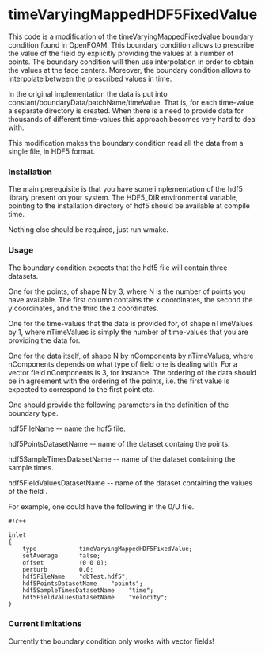# timeVaryingMappedHDF5FixedValue #

This code is a modification of the timeVaryingMappedFixedValue boundary condition found in OpenFOAM.
This boundary condition allows to prescribe the value of the field by explicitly providing the values at a number of points.
The boundary condition will then use interpolation in order to obtain the values at the face centers.
Moreover, the boundary condition allows to interpolate between the prescribed values in time.

In the original implementation the data is put into constant/boundaryData/patchName/timeValue.
That is, for each time-value a separate directory is created.
When there is a need to provide data for thousands of different time-values this approach becomes very hard to deal with.

This modification makes the boundary condition read all the data from a single file, in HDF5 format.

### Installation ###

The main prerequisite is that you have some implementation of the hdf5 library present on your system.
The HDF5_DIR environmental variable, pointing to the installation directory of hdf5 should be available at compile time.

Nothing else should be required, just run wmake.

### Usage ###
The boundary condition expects that the hdf5 file will contain three datasets.

One for the points, of shape N by 3, where N is the number of points you have available.
The first column contains the x coordinates, the second the y coordinates, and the third the z coordinates.

One for the time-values that the data is provided for, of shape nTimeValues by 1, where nTimeValues is simply the number of time-values that you are providing the data for.

One for the data itself, of shape N by nComponents by nTimeValues, where nComponents depends on what type of field one is dealing with.
For a vector field nComponents is 3, for instance.
The ordering of the data should be in agreement with the ordering of the points, i.e. the first value is expected to correspond to the first point etc.

One should provide the following parameters in the definition of the boundary type.

hdf5FileName -- name the hdf5 file.

hdf5PointsDatasetName -- name of the dataset containg the points.

hdf5SampleTimesDatasetName -- name of the dataset containing the sample times.

hdf5FieldValuesDatasetName -- name of the dataset containing the values of the field .

For example, one could have the following in the 0/U file.


```
#!c++

inlet
{
    type            timeVaryingMappedHDF5FixedValue;
    setAverage      false;
    offset          (0 0 0);
    perturb         0.0;
    hdf5FileName    "dbTest.hdf5";
    hdf5PointsDatasetName    "points";
    hdf5SampleTimesDatasetName    "time";
    hdf5FieldValuesDatasetName    "velocity";
}
```

### Current limitations ###
Currently the boundary condition only works with vector fields!